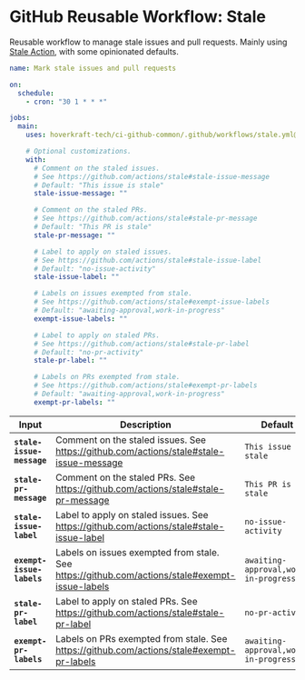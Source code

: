 <!-- start title -->

# GitHub Reusable Workflow: Stale

<!-- end title -->
<!-- start description -->

Reusable workflow to manage stale issues and pull requests.
Mainly using [Stale Action](https://github.com/actions/stale), with some opinionated defaults.

<!-- end description -->
<!-- start contents -->
<!-- end contents -->
<!-- start usage -->

```yaml
name: Mark stale issues and pull requests

on:
  schedule:
    - cron: "30 1 * * *"

jobs:
  main:
    uses: hoverkraft-tech/ci-github-common/.github/workflows/stale.yml@0.3.2

    # Optional customizations.
    with:
      # Comment on the staled issues.
      # See https://github.com/actions/stale#stale-issue-message
      # Default: "This issue is stale"
      stale-issue-message: ""

      # Comment on the staled PRs.
      # See https://github.com/actions/stale#stale-pr-message
      # Default: "This PR is stale"
      stale-pr-message: ""

      # Label to apply on staled issues.
      # See https://github.com/actions/stale#stale-issue-label
      # Default: "no-issue-activity"
      stale-issue-label: ""

      # Labels on issues exempted from stale.
      # See https://github.com/actions/stale#exempt-issue-labels
      # Default: "awaiting-approval,work-in-progress"
      exempt-issue-labels: ""

      # Label to apply on staled PRs.
      # See https://github.com/actions/stale#stale-pr-label
      # Default: "no-pr-activity"
      stale-pr-label: ""

      # Labels on PRs exempted from stale.
      # See https://github.com/actions/stale#exempt-pr-labels
      # Default: "awaiting-approval,work-in-progress"
      exempt-pr-labels: ""
```

<!-- end usage -->
<!-- start inputs -->

| **Input**                            | **Description**                                                                                | **Default**                                     | **Required** |
| ------------------------------------ | ---------------------------------------------------------------------------------------------- | ----------------------------------------------- | ------------ |
| **<code>stale-issue-message</code>** | Comment on the staled issues. See https://github.com/actions/stale#stale-issue-message         | <code>This issue is stale</code>                | **false**    |
| **<code>stale-pr-message</code>**    | Comment on the staled PRs. See https://github.com/actions/stale#stale-pr-message               | <code>This PR is stale</code>                   | **false**    |
| **<code>stale-issue-label</code>**   | Label to apply on staled issues. See https://github.com/actions/stale#stale-issue-label        | <code>no-issue-activity</code>                  | **false**    |
| **<code>exempt-issue-labels</code>** | Labels on issues exempted from stale. See https://github.com/actions/stale#exempt-issue-labels | <code>awaiting-approval,work-in-progress</code> | **false**    |
| **<code>stale-pr-label</code>**      | Label to apply on staled PRs. See https://github.com/actions/stale#stale-pr-label              | <code>no-pr-activity</code>                     | **false**    |
| **<code>exempt-pr-labels</code>**    | Labels on PRs exempted from stale. See https://github.com/actions/stale#exempt-pr-labels       | <code>awaiting-approval,work-in-progress</code> | **false**    |

<!-- end inputs -->
<!-- start outputs -->
<!-- end outputs -->
<!-- start [.github/ghadocs/examples/] -->
<!-- end [.github/ghadocs/examples/] -->
